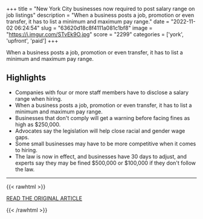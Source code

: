 +++
title = "New York City businesses now required to post salary range on job listings"
description = "When a business posts a job, promotion or even transfer, it has to list a minimum and maximum pay range."
date = "2022-11-02 06:24:54"
slug = "63620d18c8f4111a081c1bf8"
image = "https://i.imgur.com/STvEk9O.jpg"
score = "2299"
categories = ['york', 'upfront', 'paid']
+++

When a business posts a job, promotion or even transfer, it has to list a minimum and maximum pay range.

## Highlights

- Companies with four or more staff members have to disclose a salary range when hiring.
- When a business posts a job, promotion or even transfer, it has to list a minimum and maximum pay range.
- Businesses that don't comply will get a warning before facing fines as high as $250,000.
- Advocates say the legislation will help close racial and gender wage gaps.
- Some small businesses may have to be more competitive when it comes to hiring.
- The law is now in effect, and businesses have 30 days to adjust, and experts say they may be fined $500,000 or $100,000 if they don't follow the law.

---

{{< rawhtml >}}
  <p class="article-category">
    <a target="_blank" href="https://www.cbsnews.com/newyork/news/new-york-city-businesses-now-required-to-post-salary-range-on-job-listings/">READ THE ORIGINAL ARTICLE</a>
  </p>
{{< /rawhtml >}}
